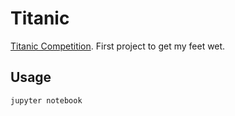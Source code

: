 # Titanic

[Titanic Competition](https://www.kaggle.com/c/titanic). First project to get my feet wet.

## Usage

```bash
jupyter notebook
```